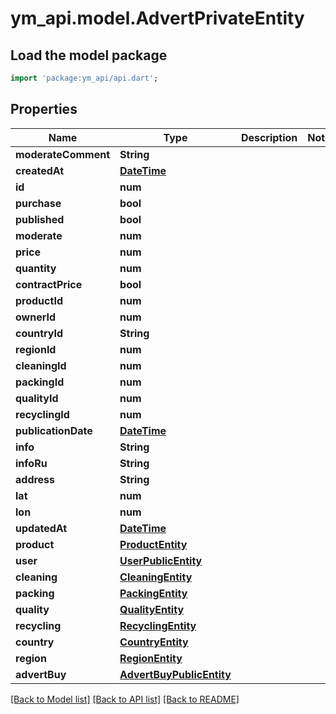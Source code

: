 # ym_api.model.AdvertPrivateEntity

## Load the model package
```dart
import 'package:ym_api/api.dart';
```

## Properties
Name | Type | Description | Notes
------------ | ------------- | ------------- | -------------
**moderateComment** | **String** |  | 
**createdAt** | [**DateTime**](DateTime.md) |  | 
**id** | **num** |  | 
**purchase** | **bool** |  | 
**published** | **bool** |  | 
**moderate** | **num** |  | 
**price** | **num** |  | 
**quantity** | **num** |  | 
**contractPrice** | **bool** |  | 
**productId** | **num** |  | 
**ownerId** | **num** |  | 
**countryId** | **String** |  | 
**regionId** | **num** |  | 
**cleaningId** | **num** |  | 
**packingId** | **num** |  | 
**qualityId** | **num** |  | 
**recyclingId** | **num** |  | 
**publicationDate** | [**DateTime**](DateTime.md) |  | 
**info** | **String** |  | 
**infoRu** | **String** |  | 
**address** | **String** |  | 
**lat** | **num** |  | 
**lon** | **num** |  | 
**updatedAt** | [**DateTime**](DateTime.md) |  | 
**product** | [**ProductEntity**](ProductEntity.md) |  | 
**user** | [**UserPublicEntity**](UserPublicEntity.md) |  | 
**cleaning** | [**CleaningEntity**](CleaningEntity.md) |  | 
**packing** | [**PackingEntity**](PackingEntity.md) |  | 
**quality** | [**QualityEntity**](QualityEntity.md) |  | 
**recycling** | [**RecyclingEntity**](RecyclingEntity.md) |  | 
**country** | [**CountryEntity**](CountryEntity.md) |  | 
**region** | [**RegionEntity**](RegionEntity.md) |  | 
**advertBuy** | [**AdvertBuyPublicEntity**](AdvertBuyPublicEntity.md) |  | 

[[Back to Model list]](../README.md#documentation-for-models) [[Back to API list]](../README.md#documentation-for-api-endpoints) [[Back to README]](../README.md)


